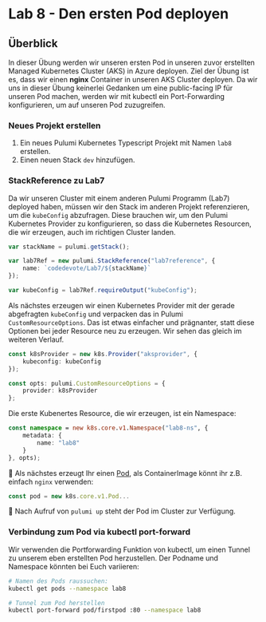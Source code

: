 # Lab 8 - Den ersten Pod deployen

## Überblick

In dieser Übung werden wir unseren ersten Pod in unseren zuvor erstellten Managed Kubernetes Cluster (AKS) in Azure deployen. Ziel der Übung ist es, dass wir einen **nginx** Container in unseren AKS Cluster deployen. Da wir uns in dieser Übung keinerlei Gedanken um eine public-facing IP für unseren Pod machen, werden wir mit kubectl ein Port-Forwarding konfigurieren, um auf unseren Pod zuzugreifen.

### Neues Projekt erstellen

1. Ein neues Pulumi Kubernetes Typescript Projekt mit Namen `lab8` erstellen.
2. Einen neuen Stack `dev` hinzufügen.

### StackReference zu Lab7

Da wir unseren Cluster mit einem anderen Pulumi Programm (Lab7) deployed haben, müssen wir den Stack im anderen Projekt referenzieren, um die `kubeConfig` abzufragen. Diese brauchen wir, um den Pulumi Kubernetes Provider zu konfigurieren, so dass die Kubernetes Resourcen, die wir erzeugen, auch im richtigen Cluster landen.

```ts
var stackName = pulumi.getStack();

var lab7Ref = new pulumi.StackReference("lab7reference", {
    name: `codedevote/Lab7/${stackName}`
});

var kubeConfig = lab7Ref.requireOutput("kubeConfig");
```

Als nächstes erzeugen wir einen Kubernetes Provider mit der gerade abgefragten `kubeConfig` und verpacken das in Pulumi `CustomResourceOptions`. Das ist etwas einfacher und prägnanter, statt diese Optionen bei jeder Resource neu zu erzeugen. Wir sehen das gleich im weiteren Verlauf.

```ts
const k8sProvider = new k8s.Provider("aksprovider", {
    kubeconfig: kubeConfig
});

const opts: pulumi.CustomResourceOptions = {
    provider: k8sProvider
};
```

Die erste Kubenertes Resource, die wir erzeugen, ist ein Namespace:
```ts
const namespace = new k8s.core.v1.Namespace("lab8-ns", {
    metadata: {
        name: "lab8"
    }
}, opts);
```

:muscle: Als nächstes erzeugt Ihr einen [Pod](https://www.pulumi.com/docs/reference/pkg/kubernetes/core/v1/pod/), als ContainerImage könnt ihr z.B. einfach `nginx` verwenden:
```ts 
const pod = new k8s.core.v1.Pod...
```

:muscle: Nach Aufruf von `pulumi up` steht der Pod im Cluster zur Verfügung.

### Verbindung zum Pod via kubectl port-forward

Wir verwenden die Portforwarding Funktion von kubectl, um einen Tunnel zu unserem eben erstellten Pod herzustellen. Der Podname und Namespace könnten bei Euch variieren:

```bash
# Namen des Pods raussuchen:
kubectl get pods --namespace lab8

# Tunnel zum Pod herstellen
kubectl port-forward pod/firstpod :80 --namespace lab8
```